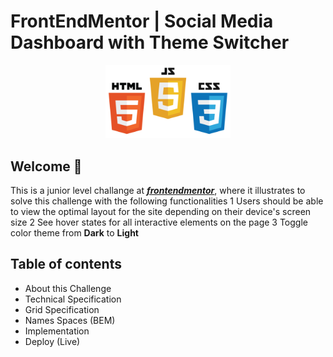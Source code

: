 # FrontEndMentor | Social Media Dashboard with Theme Switcher

<p align="center">
  <img src="img/html-css-js-readme-logo.png" width="200"/>
</p>

## Welcome 👋
This is a junior level challange at [***frontendmentor***](https://www.frontendmentor.io), where it illustrates to solve this challenge with the following functionalities
1 Users should be able to view the optimal layout for the site depending on their device's screen size
2 See hover states for all interactive elements on the page
3 Toggle color theme from **Dark** to **Light**

## Table of contents
- About this Challenge
- Technical Specification
- Grid Specification
- Names Spaces (BEM)
- Implementation
- Deploy (Live)
